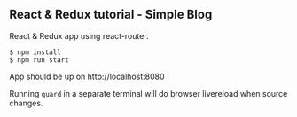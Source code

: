 ## React & Redux tutorial - Simple Blog

React & Redux app using react-router.

```
$ npm install
$ npm run start
```

App should be up on http://localhost:8080

Running `guard` in a separate terminal will do browser livereload when source changes.
